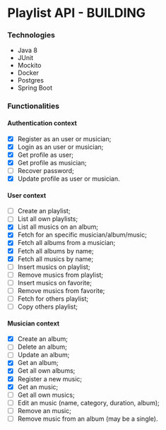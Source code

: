 # Playlist API - BUILDING

### Technologies

- Java 8
- JUnit
- Mockito
- Docker
- Postgres
- Spring Boot

### Functionalities

#### Authentication context

- [x] Register as an user or musician;
- [x] Login as an user or musician;
- [x] Get profile as user;
- [x] Get profile as musician;
- [ ] Recover password;
- [x] Update profile as user or musician.

#### User context

- [ ] Create an playlist;
- [ ] List all own playlists;
- [x] List all musics on an album;
- [x] Fetch for an specific musician/album/music;
- [x] Fetch all albums from a musician;
- [x] Fetch all albums by name;
- [x] Fetch all musics by name;
- [ ] Insert musics on playlist;
- [ ] Remove musics from playlist;
- [ ] Insert musics on favorite;
- [ ] Remove musics from favorite;
- [ ] Fetch for others playlist;
- [ ] Copy others playlist;

#### Musician context

- [x] Create an album;
- [ ] Delete an album;
- [ ] Update an album;
- [x] Get an album;
- [x] Get all own albums;
- [x] Register a new music;
- [x] Get an music;
- [ ] Get all own musics;
- [ ] Edit an music (name, category, duration, album);
- [ ] Remove an music;
- [ ] Remove music from an album (may be a single).